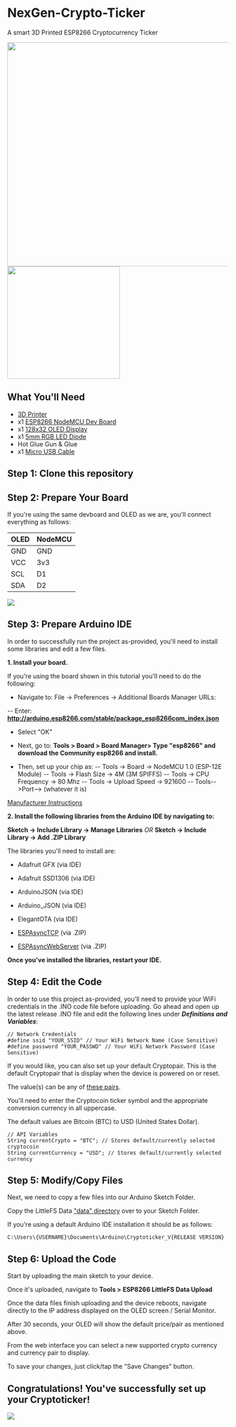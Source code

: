 
# NexGen-Crypto-Ticker
A smart 3D Printed ESP8266 Cryptocurrency Ticker

<img src="https://github.com/NexGen-Digital-Solutions/NexGen-Crypto-Ticker/blob/main/images/ToTheMoon-With-ShibeLid.jpg?raw=true" width="510"/>
<img src="https://github.com/NexGen-Digital-Solutions/NexGen-Crypto-Ticker/blob/main/images/Interior-OriginalEnclosure.jpg?raw=true" width="256" />


## What You'll Need

- [3D Printer]()
- x1 [ESP8266 NodeMCU Dev Board](https://www.amazon.com/gp/product/B081CSJV2V/)
- x1 [128x32 OLED Display](https://www.amazon.com/gp/product/B08L7QW7SR/)
- x1 [5mm RGB LED Diode](https://www.amazon.com/gp/product/B01C3ZZT8W/)
- Hot Glue Gun & Glue
- x1 [Micro USB Cable](https://www.amazon.com/gp/product/B072J1BSV6/)

## Step 1: Clone this repository

## Step 2: Prepare Your Board

If you're using the same devboard and OLED as we are, you'll connect everything as follows:

|OLED|NodeMCU|
|--|--|
|GND|GND|
|VCC|3v3 |
|SCL|D1 |
|SDA|D2 |

<img src="https://github.com/NexGen-Digital-Solutions/NexGen-Crypto-Ticker/blob/main/images/WiringSchematic.png?raw=true" />

## Step 3: Prepare Arduino IDE

In order to successfully run the project as-provided, you'll need to install some libraries and edit a few files.

**1. Install your board.**

If you're using the board shown in this tutorial you'll need to do the following:

- Navigate to: File -> Preferences -> Additional Boards Manager URLs:

-- Enter: **http://arduino.esp8266.com/stable/package_esp8266com_index.json**

- Select "OK"

- Next, go to: **Tools > Board > Board Manager> Type "esp8266" and download the Community esp8266 and install.**

- Then, set up your chip as:
-- Tools -> Board -> NodeMCU 1.0 (ESP-12E Module)
-- Tools -> Flash Size -> 4M (3M SPIFFS)
-- Tools -> CPU Frequency -> 80 Mhz
-- Tools -> Upload Speed -> 921600
-- Tools-->Port--> (whatever it is)

[Manufacturer Instructions](http://www.hiletgo.com/ProductDetail/1906570.html)

**2. Install the following libraries from the Arduino IDE by navigating to:**

**Sketch -> Include Library -> Manage Libraries**  *OR*  **Sketch -> Include Library -> Add .ZIP Library**

The libraries you'll need to install are:

- Adafruit GFX (via IDE)

- Adafruit SSD1306 (via IDE)

- ArduinoJSON (via IDE)

- Arduino_JSON (via IDE)

- ElegantOTA (via IDE)

- [ESPAsyncTCP](https://github.com/me-no-dev/ESPAsyncTCP) (via .ZIP)

- [ESPAsyncWebServer](https://github.com/me-no-dev/ESPAsyncWebServer) (via .ZIP)

**Once you've installed the libraries, restart your IDE.**

## Step 4: Edit the Code

In order to use this project as-provided, you'll need to provide your WiFi credentials in the .INO code file before uploading. Go ahead and open up the latest release .INO file and edit the following lines under ***Definitions and Variables***:

    // Network Credentials
    #define ssid "YOUR_SSID" // Your WiFi Network Name (Case Sensitive)
    #define password "YOUR_PASSWD" // Your WiFi Network Password (Case Sensitive)

If you would like, you can also set up your default Cryptopair. This is the default Cryptopair that is display when the device is powered on or reset.

The value(s) can be any of [these pairs](https://api.gemini.com/v1/symbols).

You'll need to enter the Cryptocoin ticker symbol and the appropriate conversion currency in all uppercase.

The default values are Bitcoin (BTC) to USD (United States Dollar).

    // API Variables
    String currentCrypto = "BTC"; // Stores default/currently selected cryptocoin
    String currentCurrency = "USD"; // Stores default/currently selected currency

## Step 5: Modify/Copy Files

Next, we need to copy a few files into our Arduino Sketch Folder.

Copy the LittleFS Data ["data" directory](https://github.com/NexGen-Digital-Solutions/NexGen-Crypto-Ticker/tree/main/LittleFS%20Data) over to your Sketch Folder.

If you're using a default Arduino IDE installation it should be as follows:

    C:\Users\{USERNAME}\Documents\Arduino\Cryptoticker_V{RELEASE VERSION}

## Step 6: Upload the Code

Start by uploading the main sketch to your device.

Once it's uploaded, navigate to **Tools > ESP8266 LittleFS Data Upload**

Once the data files finish uploading and the device reboots, navigate directly to the IP address displayed on the OLED screen / Serial Monitor.

After 30 seconds, your OLED will show the default price/pair as mentioned above.

From the web interface you can select a new supported crypto currency and currency pair to display.

To save your changes, just click/tap the "Save Changes" button.

## Congratulations! You've successfully set up your Cryptoticker!

<img src="https://github.com/NexGen-Digital-Solutions/NexGen-Crypto-Ticker/blob/main/images/WebInterfaceScreenshot.png?raw=true" />